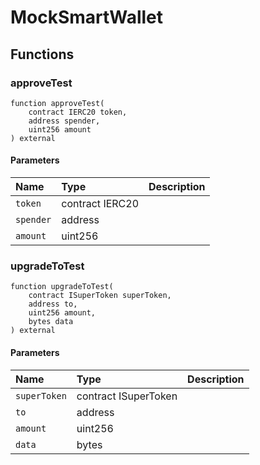 # MockSmartWallet

## Functions

### approveTest

```solidity
function approveTest(
    contract IERC20 token,
    address spender,
    uint256 amount
) external
```

#### Parameters

| Name | Type | Description |
| :--- | :--- | :---------- |
| `token` | contract IERC20 |  |
| `spender` | address |  |
| `amount` | uint256 |  |

### upgradeToTest

```solidity
function upgradeToTest(
    contract ISuperToken superToken,
    address to,
    uint256 amount,
    bytes data
) external
```

#### Parameters

| Name | Type | Description |
| :--- | :--- | :---------- |
| `superToken` | contract ISuperToken |  |
| `to` | address |  |
| `amount` | uint256 |  |
| `data` | bytes |  |

